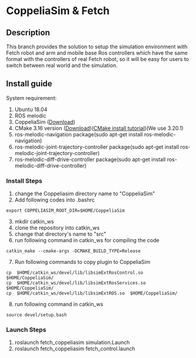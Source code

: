 # CoppeliaSim & Fetch

## Description

This branch provides the solution to setup the simulation environment with Fetch robot and arm and mobile base Ros controllers which have the same 
format with the controllers of real Fetch robot, so it will be easy for users to switch between real world and the simulation. 
## Install guide

System requirement:

1. Ubuntu 18.04
2. ROS melodic
3. CoppeliaSim ([Download](https://coppeliarobotics.com/downloads))
4. CMake 3.16 version ([Download](https://cmake.org/download/))([CMake install tutorial](https://cmake.org/install/))(We use 3.20.1)
5. ros-melodic-navigation package(sudo apt-get install ros-melodic-navigation)
6. ros-melodic-joint-trajectory-controller package(sudo apt-get install ros-melodic-joint-trajectory-controller)
7. ros-melodic-diff-drive-controller package(sudo apt-get install ros-melodic-diff-drive-controller)

### Install Steps

1. change the Coppeliasim directory name to "CoppeliaSim"
2. Add following codes into .bashrc
```
export COPPELIASIM_ROOT_DIR=$HOME/CoppeliaSim
```
3. mkdir catkin_ws
4. clone the repository into catkin_ws
5. change that directory's name to "src"
6. run following command in catkin_ws for compiling the code
```
catkin_make --cmake-args -DCMAKE_BUILD_TYPE=Release
```
7. Run following commands to copy plugin to CoppeliaSim
```
cp  $HOME/catkin_ws/devel/lib/libsimExtRosControl.so  $HOME/CoppeliaSim/
cp  $HOME/catkin_ws/devel/lib/libsimExtRosServices.so  $HOME/CoppeliaSim/
cp  $HOME/catkin_ws/devel/lib/libsimExtROS.so  $HOME/CoppeliaSim/
```
8. run following command in catkin_ws
```
source devel/setup.bash
```

### Launch Steps
1. roslaunch fetch_coppeliasim simulation.Launch
2. roslaunch fetch_coppeliasim fetch_control.launch